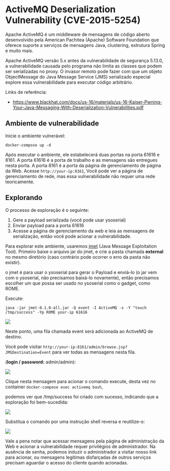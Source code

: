 # ActiveMQ Deserialization Vulnerability (CVE-2015-5254)

Apache ActiveMQ é um middleware de mensagens de código aberto desenvolvido pela American Pachitea (Apache) Software Foundation que oferece suporte a serviços de mensagens Java, clustering, estrutura Spring e muito mais.

Apache ActiveMQ versão 5.x antes da vulnerabilidade de segurança 5.13.0, a vulnerabilidade causada pelo programa não limita as classes que podem ser serializadas no proxy. O invasor remoto pode fazer com que um objeto ObjectMessage do Java Message Service (JMS) serializado especial explore essa vulnerabilidade para executar código arbitrário.

Links de referência:

- https://www.blackhat.com/docs/us-16/materials/us-16-Kaiser-Pwning-Your-Java-Messaging-With-Deserialization-Vulnerabilities.pdf

## Ambiente de vulnerabilidade

Inicie o ambiente vulnerável:

```
docker-compose up -d
```

Após executar o ambiente, ele estabelecerá duas portas na porta 61616 e 8161. A porta 61616 é a porta de trabalho e as mensagens são entregues nesta porta. A porta 8161 é a porta da página de gerenciamento de página da Web. Acesse `http://your-ip:8161`, Você pode ver a página de gerenciamento de rede, mas essa vulnerabilidade não requer uma rede teoricamente.

## Explorando

O processo de exploração é o seguinte:

1. Gere a payload serializada (você pode usar ysoserial)
2. Enviar payload para a porta 61616
3. Acesse a página de gerenciamento da web e leia as mensagens de serialização, então você pode acionar a vulnerabilidade.

Para explorar este ambiente, usaremos [jmet](https://github.com/matthiaskaiser/jmet) (Java Message Exploitation Tool). Primeiro baixe o arquivo jar do jmet, e crie a pasta chamada **external** no mesmo diretório (caso contrário pode ocorrer o erro da pasta não existir).

o jmet é para usar o ysoserial para gerar o Payload e enviá-lo (o jar vem com o ysoserial, não precisamos baixá-lo novamente), então precisamos escolher um que possa ser usado no ysoserial como o gadget, como ROME.

Execute:

```
java -jar jmet-0.1.0-all.jar -Q event -I ActiveMQ -s -Y "touch /tmp/success" -Yp ROME your-ip 61616
```

![](1.png)

Neste ponto, uma fila chamada event será adicionada ao ActiveMQ de destino.

Você pode visitar `http://your-ip:8161/admin/browse.jsp?JMSDestination=Event` para ver todas as mensagens nesta fila.

(**login / password:** admin/admin):

![](2.png)

Clique nesta mensagem para acionar o comando execute, desta vez no container `docker-compose exec activemq bash`,

podemos ver que /tmp/success foi criado com sucesso, indicando que a exploração foi bem-sucedida:

![](3.png)

Substitua o comando por uma instrução shell reversa e reutilize-o:

![](4.png)

Vale a pena notar que acessar mensagens pela página de administração da Web e acionar a vulnerabilidade requer privilégios de administrador. Na ausência de senha, podemos induzir o administrador a visitar nosso link para acionar, ou mensagens legítimas disfarçadas de outros serviços precisam aguardar o acesso do cliente quando acionadas.
